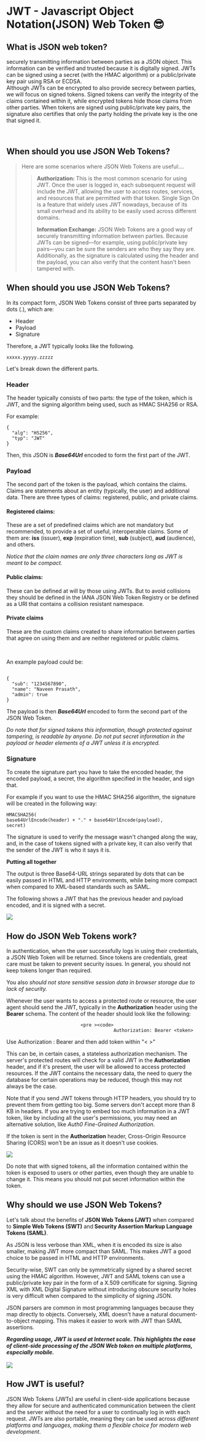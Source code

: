 

<h1> JWT - Javascript Object Notation(JSON) Web Token 😎</h1>
<h2>What is JSON web token?</h2>
<p>               securely transmitting information between parties as a JSON object. This information can be verified and trusted because it is digitally signed. JWTs can be signed using a secret (with the HMAC algorithm) or a public/private key pair using RSA or ECDSA. 
  <br>
Although JWTs can be encrypted to also provide secrecy between parties, we will focus on signed tokens. Signed tokens can verify the integrity of the claims contained within it, while encrypted tokens hide those claims from other parties. When tokens are signed using public/private key pairs, the signature also certifies that only the party holding the private key is the one that signed it.</p>
<br>
<h2>When should you use JSON Web Tokens?</h2>
<blockquote>
<p>Here are some scenarios where JSON Web Tokens are useful:…</p>
<blockquote>
  <p><strong>Authorization: </strong> This is the most common scenario for using JWT. Once the user is logged in, each subsequent request will include the JWT, allowing the user to access routes, services, and resources that are permitted with that token. Single Sign On is a feature that widely uses JWT nowadays, because of its small overhead and its ability to be easily used across different domains.</p>
  <p><strong>Information Exchange:</strong> JSON Web Tokens are a good way of securely transmitting information between parties. Because JWTs can be signed—for example, using public/private key pairs—you can be sure the senders are who they say they are. Additionally, as the signature is calculated using the header and the payload, you can also verify that the content hasn't been tampered with.</p>

</blockquote>
</blockquote>
<h2><h2>When should you use JSON Web Tokens?</h2></h2>
<p>In its compact form, JSON Web Tokens consist of three parts separated by dots (.), which are:</p>
                              <uL><li>Header</li><li>Payload</li><li>Signature</li></ul>
                              <p>Therefore, a JWT typically looks like the following.</p>
                              <code>xxxxx.yyyyy.zzzzz</code>
                              <p>Let's break down the different parts.</p>
                              <h3>Header</h3>
                              <p>The header typically consists of two parts: the type of the token, which is JWT, and the signing algorithm being used, such as HMAC SHA256 or RSA.</p>
                              <p>For example:</p>
                              <code>{
  "alg": "HS256",
  "typ": "JWT"
}</code>
<p>Then, this JSON is <strong><em> Base64Url</em></strong> encoded to form the first part of the JWT.</p>
<h3>Payload</h3>
<p>The second part of the token is the payload, which contains the claims. Claims are statements about an entity (typically, the user) and additional data. There are three types of claims: registered, public, and private claims.</p>
<h4>Registered claims:</h4>
<p>These are a set of predefined claims which are not mandatory but recommended, to provide a set of useful, interoperable claims. Some of them are: <b>iss</b> (issuer), <b>exp</b> (expiration time), <b>sub</b> (subject), <b>aud</b> (audience), and others.</p>
  <em>Notice that the claim names are only three characters long as JWT is meant to be compact.</em>
<h4>Public claims:</h4>
<p>These can be defined at will by those using JWTs. But to avoid collisions they should be defined in the IANA JSON Web Token Registry or be defined as a URI that contains a collision resistant namespace.</p>
<h4>Private claims</h4>
<p>These are the custom claims created to share information between parties that agree on using them and are neither registered or public claims.</p>
<br>
<p>An example payload could be:</p>
<code>
{
  "sub": "1234567890",
  "name": "Naveen Prasath",
  "admin": true
}
</code>
<p>The payload is then <strong><em> Base64Url</em></strong> encoded to form the second part of the JSON Web Token.</p>
<em>Do note that for signed tokens this information, though protected against tampering, is readable by anyone. Do not put secret information in the payload or header elements of a JWT unless it is encrypted.</em>
<h3>Signature</h3>
<p>To create the signature part you have to take the encoded header, the encoded payload, a secret, the algorithm specified in the header, and sign that.

For example if you want to use the HMAC SHA256 algorithm, the signature will be created in the following way:</P>
<code>HMACSHA256(
  base64UrlEncode(header) + "." +
  base64UrlEncode(payload),
  secret)</code>
<p>The signature is used to verify the message wasn't changed along the way, and, in the case of tokens signed with a private key, it can also verify that the sender of the JWT is who it says it is.</p>
<b>Putting all together</b>
<p>The output is three Base64-URL strings separated by dots that can be easily passed in HTML and HTTP environments, while being more compact when compared to XML-based standards such as SAML.</P>
<p>The following shows a JWT that has the previous header and payload encoded, and it is signed with a secret. </P>
<img src="JWT.png"  />
<h2>How do JSON Web Tokens work?</h2>
<p>In authentication, when the user successfully logs in using their credentials, a JSON Web Token will be returned. Since tokens are credentials, great care must be taken to prevent security issues. In general, you should not keep tokens longer than required.</p>
<p>You also <i> should not store sensitive session data in browser storage due to lack of security.</i></p>
<p>Whenever the user wants to access a protected route or resource, the user agent should send the JWT, typically in the <b>Authorization</b> header using the <b>Bearer</B> schema. The content of the header should look like the following:</p>
                                          
                               <pre ><code> 
                                           Authorization: Bearer <token>
</code></pre> 
              <p> Use Authorization : Bearer and then add token within "< >"</p>                                    

  <p>This can be, in certain cases, a stateless authorization mechanism. The server's protected routes will check for a valid JWT in the <b>Authorization</b> header, and if it's present, the user will be allowed to access protected resources. If the JWT contains the necessary data, the need to query the database for certain operations may be reduced, though this may not always be the case.</p>
    <p>
    Note that if you send JWT tokens through HTTP headers, you should try to prevent them from getting too big. Some servers don't accept more than 8 KB in headers. If you are trying to embed too much information in a JWT token, like by including all the user's permissions, you may need an alternative solution, like <em>Auth0 Fine-Grained Authorization</em>.
    </p>
    <p>If the token is sent in the <b>Authorization</b> header, Cross-Origin Resource Sharing (CORS) won't be an issue as it doesn't use cookies.</p>
    <img src="Auth0.png"/>
    <p>Do note that with signed tokens, all the information contained within the token is exposed to users or other parties, even though they are unable to change it. This means you should not put secret information within the token.</p>
    <h2>Why should we use JSON Web Tokens?</h2>
    <p>Let's talk about the benefits of <strong>JSON Web Tokens (JWT)</strong> when compared to <strong>Simple Web Tokens (SWT)</strong> and<strong> Security Assertion Markup Language Tokens (SAML)</strong>.</p>
    <p>As JSON is less verbose than XML, when it is encoded its size is also smaller, making JWT more compact than SAML. This makes JWT a good choice to be passed in HTML and HTTP environments.</p>
    <p>Security-wise, SWT can only be symmetrically signed by a shared secret using the HMAC algorithm. However, JWT and SAML tokens can use a public/private key pair in the form of a X.509 certificate for signing. Signing XML with XML Digital Signature without introducing obscure security holes is very difficult when compared to the simplicity of signing JSON.</p>
    <p>JSON parsers are common in most programming languages because they map directly to objects. Conversely, XML doesn't have a natural document-to-object mapping. This makes it easier to work with JWT than SAML assertions.</p>
   <b> <em>Regarding usage, JWT is used at Internet scale. This highlights the ease of client-side processing of the JSON Web token on multiple platforms, especially mobile.</em> </b> 
   <br>
</br>   <img src="SAML.png"/>
    <h2>How JWT is useful?</h2>
    <p>JSON Web Tokens (JWTs) are useful in client-side applications because they allow for secure and authenticated communication between the client and the server without the need for a user to continually log in with each request. JWTs are also portable, meaning they can be used across <em>different platforms and languages, making them a flexible choice for modern web development</em>.</p>
    
